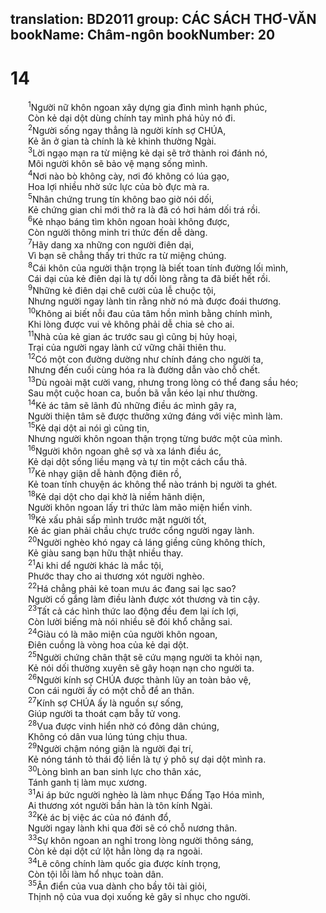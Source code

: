 translation: BD2011
group: CÁC SÁCH THƠ-VĂN
bookName: Châm-ngôn 
bookNumber: 20
-------

<div class="title"><h1>14</h1></div>
<span class="verse ch_14_1">  <sup>1</sup>Người nữ khôn ngoan xây dựng gia đình mình hạnh phúc, <br/>  Còn kẻ dại dột dùng chính tay mình phá hủy nó đi.<br/></span>
<span class="verse ch_14_2">  <sup>2</sup>Người sống ngay thẳng là người kính sợ CHÚA,<br/>  Kẻ ăn ở gian tà chính là kẻ khinh thường Ngài.<br/></span>
<span class="verse ch_14_3">  <sup>3</sup>Lời ngạo mạn ra từ miệng kẻ dại sẽ trở thành roi đánh nó,<br/>  Môi người khôn sẽ bảo vệ mạng sống mình.<br/></span>
<span class="verse ch_14_4">  <sup>4</sup>Nơi nào bò không cày, nơi đó không có lúa gạo,<br/>  Hoa lợi nhiều nhờ sức lực của bò đực mà ra.<br/></span>
<span class="verse ch_14_5">  <sup>5</sup>Nhân chứng trung tín không bao giờ nói dối,<br/>  Kẻ chứng gian chỉ mới thở ra là đã có hơi hám dối trá rồi.<br/></span>
<span class="verse ch_14_6">  <sup>6</sup>Kẻ nhạo báng tìm khôn ngoan hoài không được,<br/>  Còn người thông minh tri thức đến dễ dàng.<br/></span>
<span class="verse ch_14_7">  <sup>7</sup>Hãy dang xa những con người điên dại,<br/>  Vì bạn sẽ chẳng thấy tri thức ra từ miệng chúng.<br/></span>
<span class="verse ch_14_8">  <sup>8</sup>Cái khôn của người thận trọng là biết toan tính đường lối mình,<br/>  Cái dại của kẻ điên dại là tự dối lòng rằng ta đã biết hết rồi.<br/></span>
<span class="verse ch_14_9">  <sup>9</sup>Những kẻ điên dại chê cười của lễ chuộc tội,<br/>  Nhưng người ngay lành tin rằng nhờ nó mà được đoái thương. <br/></span>
<span class="verse ch_14_10">  <sup>10</sup>Không ai biết nỗi đau của tâm hồn mình bằng chính mình,<br/>  Khi lòng được vui vẻ không phải dễ chia sẻ cho ai.<br/></span>
<span class="verse ch_14_11">  <sup>11</sup>Nhà của kẻ gian ác trước sau gì cũng bị hủy hoại,<br/>  Trại của người ngay lành cứ vững chãi thiên thu.<br/></span>
<span class="verse ch_14_12">  <sup>12</sup>Có một con đường dường như chính đáng cho người ta,<br/>  Nhưng đến cuối cùng hóa ra là đường dẫn vào chỗ chết.<br/></span>
<span class="verse ch_14_13">  <sup>13</sup>Dù ngoài mặt cười vang, nhưng trong lòng có thể đang sầu héo;<br/>  Sau một cuộc hoan ca, buồn bã vẫn kéo lại như thường.<br/></span>
<span class="verse ch_14_14">  <sup>14</sup>Kẻ ác tâm sẽ lãnh đủ những điều ác mình gây ra,<br/>  Người thiện tâm sẽ được thưởng xứng đáng với việc mình làm.<br/></span>
<span class="verse ch_14_15">  <sup>15</sup>Kẻ dại dột ai nói gì cũng tin,<br/>  Nhưng người khôn ngoan thận trọng từng bước một của mình.<br/></span>
<span class="verse ch_14_16">  <sup>16</sup>Người khôn ngoan ghê sợ và xa lánh điều ác,<br/>  Kẻ dại dột sống liều mạng và tự tin một cách cẩu thả.<br/></span>
<span class="verse ch_14_17">  <sup>17</sup>Kẻ nhạy giận dễ hành động điên rồ,<br/>  Kẻ toan tính chuyện ác không thể nào tránh bị người ta ghét.<br/></span>
<span class="verse ch_14_18">  <sup>18</sup>Kẻ dại dột cho dại khờ là niềm hãnh diện,<br/>  Người khôn ngoan lấy tri thức làm mão miện hiển vinh.<br/></span>
<span class="verse ch_14_19">  <sup>19</sup>Kẻ xấu phải sấp mình trước mặt người tốt,<br/>  Kẻ ác gian phải chầu chực trước cổng người ngay lành.<br/></span>
<span class="verse ch_14_20">  <sup>20</sup>Người nghèo khó ngay cả láng giềng cũng không thích,<br/>  Kẻ giàu sang bạn hữu thật nhiều thay.<br/></span>
<span class="verse ch_14_21">  <sup>21</sup>Ai khi dể người khác là mắc tội,<br/>  Phước thay cho ai thương xót người nghèo.<br/></span>
<span class="verse ch_14_22">  <sup>22</sup>Há chẳng phải kẻ toan mưu ác đang sai lạc sao?<br/>  Người cố gắng làm điều lành được xót thương và tin cậy.<br/></span>
<span class="verse ch_14_23">  <sup>23</sup>Tất cả các hình thức lao động đều đem lại ích lợi,<br/>  Còn lười biếng mà nói nhiều sẽ đói khổ chẳng sai.<br/></span>
<span class="verse ch_14_24">  <sup>24</sup>Giàu có là mão miện của người khôn ngoan,<br/>  Ðiên cuồng là vòng hoa của kẻ dại dột.<br/></span>
<span class="verse ch_14_25">  <sup>25</sup>Người chứng chân thật sẽ cứu mạng người ta khỏi nạn,<br/>  Kẻ nói dối thường xuyên sẽ gây hoạn nạn cho người ta.<br/></span>
<span class="verse ch_14_26">  <sup>26</sup>Người kính sợ CHÚA được thành lũy an toàn bảo vệ,<br/>  Con cái người ấy có một chỗ để an thân.<br/></span>
<span class="verse ch_14_27">  <sup>27</sup>Kính sợ CHÚA ấy là nguồn sự sống,<br/>  Giúp người ta thoát cạm bẫy tử vong.<br/></span>
<span class="verse ch_14_28">  <sup>28</sup>Vua được vinh hiển nhờ có đông dân chúng,<br/>  Không có dân vua lúng túng chịu thua.<br/></span>
<span class="verse ch_14_29">  <sup>29</sup>Người chậm nóng giận là người đại trí,<br/>  Kẻ nóng tánh tỏ thái độ liền là tự ý phô sự dại dột mình ra.<br/></span>
<span class="verse ch_14_30">  <sup>30</sup>Lòng bình an ban sinh lực cho thân xác,<br/>  Tánh ganh tị làm mục xương.<br/></span>
<span class="verse ch_14_31">  <sup>31</sup>Ai áp bức người nghèo là làm nhục Ðấng Tạo Hóa mình,<br/>  Ai thương xót người bần hàn là tôn kính Ngài.<br/></span>
<span class="verse ch_14_32">  <sup>32</sup>Kẻ ác bị việc ác của nó đánh đổ,<br/>  Người ngay lành khi qua đời sẽ có chỗ nương thân.<br/></span>
<span class="verse ch_14_33">  <sup>33</sup>Sự khôn ngoan an nghỉ trong lòng người thông sáng,<br/>  Còn kẻ dại dột cứ lột hẳn lòng dạ ra ngoài.<br/></span>
<span class="verse ch_14_34">  <sup>34</sup>Lẽ công chính làm quốc gia được kính trọng,<br/>  Còn tội lỗi làm hổ nhục toàn dân.<br/></span>
<span class="verse ch_14_35">  <sup>35</sup>Ân điển của vua dành cho bầy tôi tài giỏi,<br/>  Thịnh nộ của vua dọi xuống kẻ gây sỉ nhục cho người.<br/></span>
